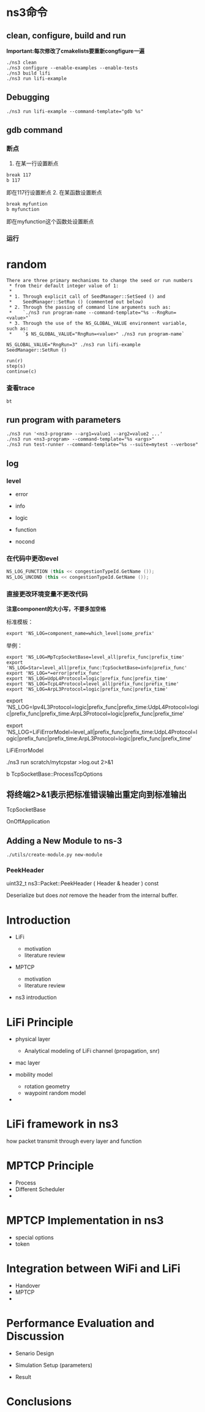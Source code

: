 # ns3命令

## clean, configure, build and run

**Important:每次修改了cmakelists要重新congfigure一遍** 

```
./ns3 clean 
./ns3 configure --enable-examples --enable-tests
./ns3 build lifi 
./ns3 run lifi-example

```

## Debugging

```
./ns3 run lifi-example --command-template="gdb %s" 
```

## gdb command
### 断点
1. 在某一行设置断点
```
break 117
b 117
```
即在117行设置断点
2. 在某函数设置断点
```
break myfuntion
b myfunction
```
即在myfunction这个函数处设置断点

### 运行

# random

```
There are three primary mechanisms to change the seed or run numbers
 * from their default integer value of 1:
 *
 * 1. Through explicit call of SeedManager::SetSeed () and
 *    SeedManager::SetRun () (commented out below)
 * 2. Through the passing of command line arguments such as:
 *    `./ns3 run program-name --command-template="%s --RngRun=<value>"`
 * 3. Through the use of the NS_GLOBAL_VALUE environment variable, such as:
 *    `$ NS_GLOBAL_VALUE="RngRun=<value>" ./ns3 run program-name`
 
NS_GLOBAL_VALUE="RngRun=3" ./ns3 run lifi-example
SeedManager::SetRun ()
```



```
run(r)
step(s)
continue(c)
```

### 查看trace

```
bt
```



## run program with parameters

```
./ns3 run '<ns3-program> --arg1=value1 --arg2=value2 ...' 
./ns3 run <ns3-program> --command-template="%s <args>" 
./ns3 run test-runner --command-template="%s --suite=mytest --verbose" 
```

## log

### level

- error

- info

- logic
- function
- nocond

### 在代码中更改level

```c++
NS_LOG_FUNCTION (this << congestionTypeId.GetName ());
NS_LOG_UNCOND (this << congestionTypeId.GetName ());
```

### 直接更改环境变量不更改代码

**注意component的大小写，不要多加空格**

标准模板：

```shell
export 'NS_LOG=component_name=which_level|some_prefix'
```
举例：

```
export 'NS_LOG=MpTcpSocketBase=level_all|prefix_func|prefix_time'
export 'NS_LOG=Star=level_all|prefix_func:TcpSocketBase=info|prefix_func' 
export 'NS_LOG=*=error|prefix_func' 
export 'NS_LOG=UdpL4Protocol=logic|prefix_func|prefix_time' 
export 'NS_LOG=TcpL4Protocol=level_all|prefix_func|prefix_time' 
export 'NS_LOG=ArpL3Protocol=logic|prefix_func|prefix_time' 
```


export 'NS_LOG=Ipv4L3Protocol=logic|prefix_func|prefix_time:UdpL4Protocol=logic|prefix_func|prefix_time:ArpL3Protocol=logic|prefix_func|prefix_time' 

 

export 'NS_LOG=LiFiErrorModel=level_all|prefix_func|prefix_time:UdpL4Protocol=logic|prefix_func|prefix_time:ArpL3Protocol=logic|prefix_func|prefix_time' 

 

LiFiErrorModel 

 

 

./ns3 run scratch/mytcpstar >log.out 2>&1 

b TcpSocketBase::ProcessTcpOptions 

 

## 将终端2>&1表示把标准错误输出重定向到标准输出 

TcpSocketBase 

OnOffApplication 

 

## Adding a New Module to ns-3

```
./utils/create-module.py new-module 
```





### PeekHeader

uint32_t ns3::Packet::PeekHeader	(	Header & 	header	)	const

Deserialize but does *not* remove the header from the internal buffer.





# Introduction

- LiFi
  - motivation
  - literature review

- MPTCP
  - motivation
  - literature review

- ns3 introduction


# LiFi Principle

- physical layer
  -  Analytical modeling of LiFi channel (propagation, snr)

- mac layer
- mobility model
  - rotation geometry
  - waypoint random model
- 


# LiFi framework in ns3

how packet transmit through every layer and function



# MPTCP Principle
- Process
- Different Scheduler
- 

# MPTCP Implementation in ns3

- special options
- token




# Integration between WiFi and LiFi
- Handover
- MPTCP
- 

# Performance Evaluation and Discussion
- Senario Design

- Simulation Setup (parameters)

- Result

  

# Conclusions

